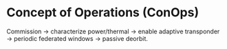 # Concept of Operations (ConOps)

Commission → characterize power/thermal → enable adaptive transponder → periodic federated windows → passive deorbit.
